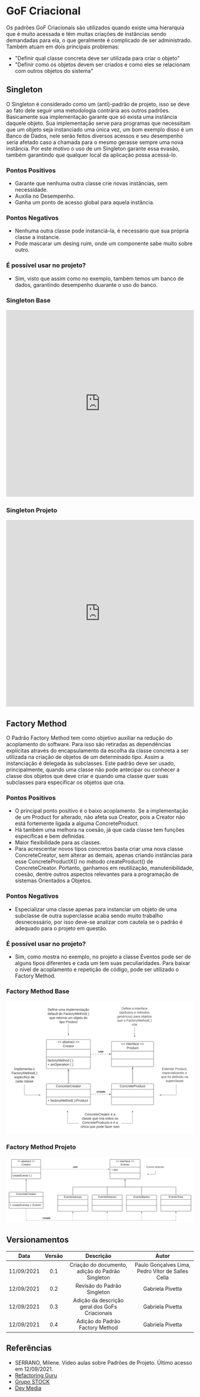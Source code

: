 # GoF Criacional

<p>Os padrões GoF Criacionais são utilizados quando existe uma hierarquia que é muito acessada e têm muitas criações de instâncias sendo demandadas para ela, o que geralmente é complicado de ser administrado. Também atuam em dois principais problemas: 

- "Definir qual classe concreta deve ser utilizada para criar o objeto"
- "Definir como os objetos devem ser criados e como eles se
relacionam com outros objetos do sistema"</p>

## Singleton

<p>O Singleton é considerado como um (anti)-padrão de projeto, isso se deve ao fato dele seguir uma metodologia contrária aos outros padrões. Basicamente sua implementação garante que só exista uma instância daquele objeto. Sua implementação serve para programas que necessitam que um objeto seja instanciado uma única vez, um bom exemplo disso é um Banco de Dados, nele serão feitos diversos acessos e seu desempenho seria afetado caso a chamada para o mesmo gerasse sempre uma nova instância. Por este motivo o uso de um Singleton garante essa evasão, também garantindo que qualquer local da aplicação possa acessá-lo.</p>

### Pontos Positivos

- Garante que nenhuma outra classe crie novas instâncias, sem necessidade.
- Auxilia no Desempenho.
- Ganha um ponto de acesso global para aquela instância.

### Pontos Negativos

- Nenhuma outra classe pode instanciá-la, é necessário que sua própria classe a instancie.
- Pode mascarar um desing ruim, onde um componente sabe muito sobre outro.

### É possível usar no projeto?

- Sim, visto que assim como no exemplo, também temos um banco de dados, garantindo desempenho duarante o uso do banco.

### Singleton Base

<iframe frameborder="0" style="width:100%;height:500px;" src="https://viewer.diagrams.net/?tags={}&highlight=000000&layers=1&nav=1&title=Singleton%20Base#Uhttps%3A%2F%2Fdrive.google.com%2Fuc%3Fid%3D1ek59B6J7Ddlo4yD7pJuVwguPnOfs2pVz%26export%3Ddownload"></iframe>

### Singleton Projeto

<iframe frameborder="0" style="width:100%;height:500px;" src="https://viewer.diagrams.net/?tags={}&highlight=000000&layers=1&nav=1&title=Singleton%20Projeto#Uhttps%3A%2F%2Fdrive.google.com%2Fuc%3Fid%3D1oUqkK33QCT20yyZGkXfmdpyATDGJpBqx%26export%3Ddownload"></iframe>

## Factory Method

O Padrão Factory Method tem como objetivo auxiliar na redução do acoplamento do software. Para isso são retiradas as dependências explícitas através do encapsulamento da escolha da classe concreta a ser utilizada na criação de objetos de um determinado tipo. Assim a instanciação é delegada às subclasses. Este padrão deve ser usado, principalmente, quando uma classe não pode antecipar ou conhecer a classe dos objetos que deve criar e quando uma classe quer suas subclasses para especificar os objetos que cria.
### Pontos Positivos

- O principal ponto positivo é o baixo acoplamento. Se a implementação de um Product for alterado, não afeta sua Creator, pois a Creator não está fortemente ligada a alguma ConcreteProduct.
- Há também uma melhora na coesão, já que cada classe tem funções específicas e bem definidas.
- Maior flexibilidade para as classes.
- Para acrescentar novos tipos concretos basta criar uma nova classe ConcreteCreator, sem alterar as demais, apenas
criando instâncias para esse ConcreteProductX() no método createProduct() de ConcreteCreator. Portanto, ganhamos em  reutilização, manutenibilidade, coesão, dentre outros aspectos relevantes para a programação de sistemas Orientados a Objetos.
### Pontos Negativos

- Especializar uma classe apenas para instanciar um objeto de uma subclasse de outra superclasse acaba sendo muito trabalho desnecessário, por isso deve-se analizar com cautela se o padrão é adequado para o projeto em questão.
### É possível usar no projeto?

- Sim, como mostra no exemplo, no projeto a classe Eventos pode ser de alguns tipos diferentes e cada um tem suas peculiaridades. Para baixar o nível de acoplamento e repetição de código, pode ser utilizado o Factory Method.

### Factory Method Base

![Factory Method Base](./images/factory-method-base.png)
### Factory Method Projeto

![Factory Method Projeto](./images/factory-method-projeto.png)
## Versionamentos

|Data|Versão|Descrição|Autor|
|:--------:|:---:|:-------------------: |:-----------------------:|
|11/09/2021| 0.1 | Criação do documento, adição do Padrão Singleton | Paulo Gonçalves Lima, Pedro Vítor de Salles Cella |
|12/09/2021| 0.2 | Revisão do Padrão Singleton | Gabriela Pivetta |
|12/09/2021| 0.3 | Adição da descrição geral dos GoFs Criacionais | Gabriela Pivetta |
|12/09/2021| 0.4 | Adição do Padrão Factory Method | Gabriela Pivetta |

## Referências

- SERRANO, Milene. Vídeo aulas sobre Padrões de Projeto. Último acesso em 12/09/2021.
- [Refactoring Guru](https://refactoring.guru/design-patterns/singleton)
- [Grupo STOCK](https://unbarqdsw.github.io/2020.1_G12_Stock/#/Project/EstudoDirigido?id=estudos)
- [Dev Media](https://www.devmedia.com.br/patterns-factory-method/18954)
